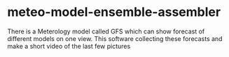 # meteo-model-ensemble-assembler
There is a Meterology model called GFS which can show forecast of different models on one view. This software collecting these forecasts and make a short video of the last few pictures
